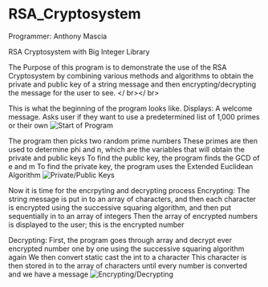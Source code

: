 RSA_Cryptosystem
================

Programmer: Anthony Mascia

RSA Cryptosystem with Big Integer Library

The Purpose of this program is to demonstrate the use of the RSA
Cryptosystem by combining various methods and algorithms to obtain
the private and public key of a string message and then encrypting/decrypting
the message for the user to see.
</ br></ br>

This is what the beginning of the program looks like.
Displays:
A welcome message.
Asks user if they want to use a predetermined list of 1,000 primes or their own
![Start of Program](http://i.imgur.com/PING7lI.png)


The program then picks two random prime numbers
These primes are then used to determine phi and n, which are the variables that will obtain the private and public keys
To find the public key, the program finds the GCD of e and m
To find the private key, the program uses the Extended Euclidean Algorithm
![Private/Public Keys](http://i.imgur.com/YzMH4zw.png)


Now it is time for the encrpyting and decrypting process
Encrypting:
The string message is put in to an array of characters, and then each character is encrypted using
the successive squaring algorithm, and then put sequentially in to an array of integers
Then the array of encrypted numbers is displayed to the user; this is the encrypted number

Decrypting:
First, the program goes through array and decrypt ever encrypted number one by one
using the successive squaring algorithm again
We then convert static cast the int to a character
This character is then stored in to the array of characters until every number is converted and we have a message
![Encrypting/Decrypting](http://i.imgur.com/rsCxOvn.png)
